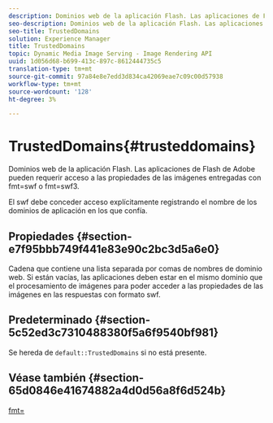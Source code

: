 ```yaml
---
description: Dominios web de la aplicación Flash. Las aplicaciones de Flash de Adobe pueden requerir acceso a las propiedades de las imágenes entregadas con fmt=swf o fmt=swf3.
seo-description: Dominios web de la aplicación Flash. Las aplicaciones de Flash de Adobe pueden requerir acceso a las propiedades de las imágenes entregadas con fmt=swf o fmt=swf3.
seo-title: TrustedDomains
solution: Experience Manager
title: TrustedDomains
topic: Dynamic Media Image Serving - Image Rendering API
uuid: 1d056d68-b699-413c-897c-8612444735c5
translation-type: tm+mt
source-git-commit: 97a84e8e7edd3d834ca42069eae7c09c00d57938
workflow-type: tm+mt
source-wordcount: '128'
ht-degree: 3%

---
```



# TrustedDomains{#trusteddomains}

Dominios web de la aplicación Flash. Las aplicaciones de Flash de Adobe pueden requerir acceso a las propiedades de las imágenes entregadas con fmt=swf o fmt=swf3.

El swf debe conceder acceso explícitamente registrando el nombre de los dominios de aplicación en los que confía.

## Propiedades {#section-e7f95bbb749f441e83e90c2bc3d5a6e0}

Cadena que contiene una lista separada por comas de nombres de dominio web. Si están vacías, las aplicaciones deben estar en el mismo dominio que el procesamiento de imágenes para poder acceder a las propiedades de las imágenes en las respuestas con formato swf.

## Predeterminado {#section-5c52ed3c7310488380f5a6f9540bf981}

Se hereda de `default::TrustedDomains` si no está presente.

## Véase también {#section-65d0846e41674882a4d0d56a8f6d524b}

[fmt=](../../../../../is-api/http-ref/image-serving-api-ref/c-http-protocol-reference/c-command-reference/r-is-http-fmt.md#reference-cdf10043423b45ba9fe15157fb3ae37a)
